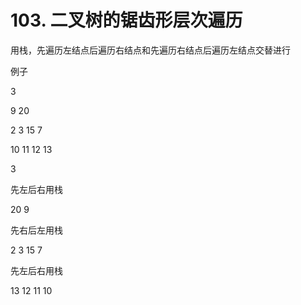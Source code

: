 # 103. 二叉树的锯齿形层次遍历

用栈，先遍历左结点后遍历右结点和先遍历右结点后遍历左结点交替进行

例子

3

9 20

2 3 15 7

10 11 12 13

3

先左后右用栈

20 9

先右后左用栈

2 3 15 7

先左后右用栈

13 12 11 10
